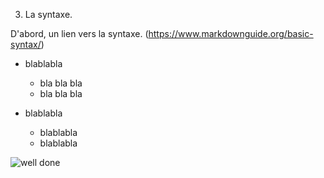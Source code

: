 3. La syntaxe.

D'abord, un lien vers la syntaxe. (https://www.markdownguide.org/basic-syntax/)

* blablabla
  * bla bla bla
  * bla bla bla

* blablabla
  * blablabla
  * blablabla
  
  
![well done](https://cdn-image.myrecipes.com/sites/default/files/welldone-logo.png)
